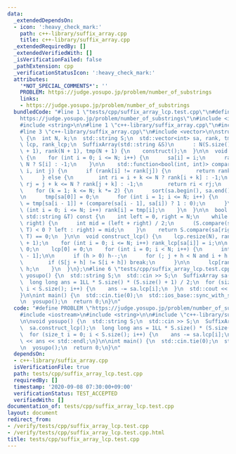 ```yaml
---
data:
  _extendedDependsOn:
  - icon: ':heavy_check_mark:'
    path: c++-library/suffix_array.cpp
    title: c++-library/suffix_array.cpp
  _extendedRequiredBy: []
  _extendedVerifiedWith: []
  _isVerificationFailed: false
  _pathExtension: cpp
  _verificationStatusIcon: ':heavy_check_mark:'
  attributes:
    '*NOT_SPECIAL_COMMENTS*': ''
    PROBLEM: https://judge.yosupo.jp/problem/number_of_substrings
    links:
    - https://judge.yosupo.jp/problem/number_of_substrings
  bundledCode: "#line 1 \"tests/cpp/suffix_array_lcp.test.cpp\"\n#define PROBLEM \"\
    https://judge.yosupo.jp/problem/number_of_substrings\"\n#include <iostream>\n\
    #include <string>\n\n#line 1 \"c++-library/suffix_array.cpp\"\n#include <functional>\n\
    #line 3 \"c++-library/suffix_array.cpp\"\n#include <vector>\n\nstruct SuffixArray\
    \ {\n  int N, k;\n  std::string S;\n  std::vector<int> sa, rank, tmp;\n  std::vector<int>\
    \ lcp, rank_lcp;\n  SuffixArray(std::string &S)\n      : N(S.size()), S(S), sa(N\
    \ + 1), rank(N + 1), tmp(N + 1) {\n    construct();\n  }\n\n  void construct()\
    \ {\n    for (int i = 0; i <= N; i++) {\n      sa[i] = i;\n      rank[i] = i <\
    \ N ? S[i] : -1;\n    }\n\n    std::function<bool(int, int)> compare = [&](int\
    \ i, int j) {\n      if (rank[i] != rank[j]) {\n        return rank[i] < rank[j];\n\
    \      } else {\n        int ri = i + k <= N ? rank[i + k] : -1;\n        int\
    \ rj = j + k <= N ? rank[j + k] : -1;\n        return ri < rj;\n      }\n    };\n\
    \    for (k = 1; k <= N; k *= 2) {\n      sort(sa.begin(), sa.end(), compare);\n\
    \n      tmp[sa[0]] = 0;\n      for (int i = 1; i <= N; i++) {\n        tmp[sa[i]]\
    \ = tmp[sa[i - 1]] + (compare(sa[i - 1], sa[i]) ? 1 : 0);\n      }\n      for\
    \ (int i = 0; i <= N; i++) rank[i] = tmp[i];\n    }\n  }\n\n  bool contain(const\
    \ std::string &T) const {\n    int left = 0, right = N;\n    while (left + 1 <\
    \ right) {\n      int mid = (left + right) / 2;\n      (S.compare(sa[mid], T.length(),\
    \ T) < 0 ? left : right) = mid;\n    }\n    return S.compare(sa[right], T.length(),\
    \ T) == 0;\n  }\n\n  void construct_lcp() {\n    lcp.resize(N), rank_lcp.resize(N\
    \ + 1);\n    for (int i = 0; i <= N; i++) rank_lcp[sa[i]] = i;\n\n    int h =\
    \ 0;\n    lcp[0] = 0;\n    for (int i = 0; i < N; i++) {\n      int j = sa[rank[i]\
    \ - 1];\n\n      if (h > 0) h--;\n      for (; j + h < N and i + h < N; h++) {\n\
    \        if (S[j + h] != S[i + h]) break;\n      }\n\n      lcp[rank[i] - 1] =\
    \ h;\n    }\n  }\n};\n#line 6 \"tests/cpp/suffix_array_lcp.test.cpp\"\n\nvoid\
    \ yosupo() {\n  std::string S;\n  std::cin >> S;\n  SuffixArray sa(S);\n  sa.construct_lcp();\n\
    \  long long ans = 1LL * S.size() * (S.size() + 1) / 2;\n  for (size_t i = 0;\
    \ i < S.size(); i++) {\n    ans -= sa.lcp[i];\n  }\n  std::cout << ans << std::endl;\n\
    }\n\nint main() {\n  std::cin.tie(0);\n  std::ios_base::sync_with_stdio(false);\n\
    \n  yosupo();\n  return 0;\n}\n"
  code: "#define PROBLEM \"https://judge.yosupo.jp/problem/number_of_substrings\"\n\
    #include <iostream>\n#include <string>\n\n#include \"c++-library/suffix_array.cpp\"\
    \n\nvoid yosupo() {\n  std::string S;\n  std::cin >> S;\n  SuffixArray sa(S);\n\
    \  sa.construct_lcp();\n  long long ans = 1LL * S.size() * (S.size() + 1) / 2;\n\
    \  for (size_t i = 0; i < S.size(); i++) {\n    ans -= sa.lcp[i];\n  }\n  std::cout\
    \ << ans << std::endl;\n}\n\nint main() {\n  std::cin.tie(0);\n  std::ios_base::sync_with_stdio(false);\n\
    \n  yosupo();\n  return 0;\n}\n"
  dependsOn:
  - c++-library/suffix_array.cpp
  isVerificationFile: true
  path: tests/cpp/suffix_array_lcp.test.cpp
  requiredBy: []
  timestamp: '2020-09-08 07:30:00+09:00'
  verificationStatus: TEST_ACCEPTED
  verifiedWith: []
documentation_of: tests/cpp/suffix_array_lcp.test.cpp
layout: document
redirect_from:
- /verify/tests/cpp/suffix_array_lcp.test.cpp
- /verify/tests/cpp/suffix_array_lcp.test.cpp.html
title: tests/cpp/suffix_array_lcp.test.cpp
---
```


